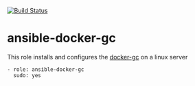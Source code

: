 [![Build Status](https://travis-ci.org/ind9-ops/ansible-docker-gc.svg?branch=master)](https://travis-ci.org/ind9-ops/ansible-docker-gc)

# ansible-docker-gc

This role installs and configures the [docker-gc](https://github.com/spotify/docker-gc) on a linux server

```
- role: ansible-docker-gc
  sudo: yes
```

